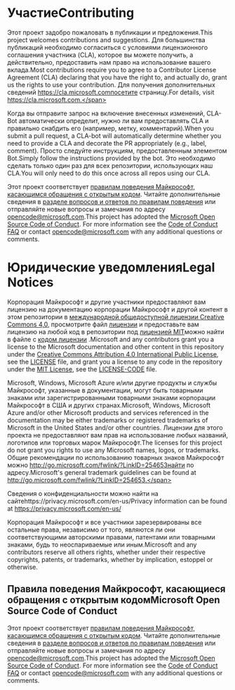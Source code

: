 # <a name="contributing"></a><span data-ttu-id="d15b8-101">Участие</span><span class="sxs-lookup"><span data-stu-id="d15b8-101">Contributing</span></span>

<span data-ttu-id="d15b8-102">Этот проект задобро пожаловать в публикации и предложения.</span><span class="sxs-lookup"><span data-stu-id="d15b8-102">This project welcomes contributions and suggestions.</span></span>  <span data-ttu-id="d15b8-103">Для большинства публикаций необходимо согласиться с условиями лицензионного соглашения участника (CLA), которое вы можете получить, а действительно, предоставить нам право на использование вашего вклада.</span><span class="sxs-lookup"><span data-stu-id="d15b8-103">Most contributions require you to agree to a Contributor License Agreement (CLA) declaring that you have the right to, and actually do, grant us the rights to use your contribution.</span></span> <span data-ttu-id="d15b8-104">Для получения дополнительных сведений https://cla.microsoft.comпосетите страницу.</span><span class="sxs-lookup"><span data-stu-id="d15b8-104">For details, visit https://cla.microsoft.com.</span></span>

<span data-ttu-id="d15b8-105">Когда вы отправите запрос на включение внесенных изменений, CLA-Bot автоматически определит, нужно ли вам предоставлять CLA и правильно снабдить его (например, метку, комментарий).</span><span class="sxs-lookup"><span data-stu-id="d15b8-105">When you submit a pull request, a CLA-bot will automatically determine whether you need to provide a CLA and decorate the PR appropriately (e.g., label, comment).</span></span> <span data-ttu-id="d15b8-106">Просто следуйте инструкциям, предоставленным элементом Bot.</span><span class="sxs-lookup"><span data-stu-id="d15b8-106">Simply follow the instructions provided by the bot.</span></span> <span data-ttu-id="d15b8-107">Это необходимо сделать только один раз для всех репозитории, использующих наш CLA.</span><span class="sxs-lookup"><span data-stu-id="d15b8-107">You will only need to do this once across all repos using our CLA.</span></span>

<span data-ttu-id="d15b8-p103">Этот проект соответствует [правилам поведения Майкрософт, касающимся обращения с открытым кодом](https://opensource.microsoft.com/codeofconduct/). Читайте дополнительные сведения в [разделе вопросов и ответов по правилам поведения](https://opensource.microsoft.com/codeofconduct/faq/) или отправляйте новые вопросы и замечания по адресу [opencode@microsoft.com](mailto:opencode@microsoft.com).</span><span class="sxs-lookup"><span data-stu-id="d15b8-p103">This project has adopted the [Microsoft Open Source Code of Conduct](https://opensource.microsoft.com/codeofconduct/). For more information see the [Code of Conduct FAQ](https://opensource.microsoft.com/codeofconduct/faq/) or contact [opencode@microsoft.com](mailto:opencode@microsoft.com) with any additional questions or comments.</span></span>

# <a name="legal-notices"></a><span data-ttu-id="d15b8-110">Юридические уведомления</span><span class="sxs-lookup"><span data-stu-id="d15b8-110">Legal Notices</span></span>

<span data-ttu-id="d15b8-111">Корпорация Майкрософт и другие участники предоставляют вам лицензию на документацию корпорации Майкрософт и другой контент в этом репозитории в [международной общедоступной лицензии Creative Commons 4,0](https://creativecommons.org/licenses/by/4.0/legalcode), просмотрите файл [лицензии](LICENSE) и предоставьте вам лицензию на любой код в репозитории под [лицензией MIT](https://opensource.org/licenses/MIT)можно найти в файле с [кодом лицензии](LICENSE-CODE) .</span><span class="sxs-lookup"><span data-stu-id="d15b8-111">Microsoft and any contributors grant you a license to the Microsoft documentation and other content in this repository under the [Creative Commons Attribution 4.0 International Public License](https://creativecommons.org/licenses/by/4.0/legalcode), see the [LICENSE](LICENSE) file, and grant you a license to any code in the repository under the [MIT License](https://opensource.org/licenses/MIT), see the [LICENSE-CODE](LICENSE-CODE) file.</span></span>

<span data-ttu-id="d15b8-112">Microsoft, Windows, Microsoft Azure и/или другие продукты и службы Майкрософт, указанные в документации, могут быть товарными знаками или зарегистрированными товарными знаками корпорации Майкрософт в США и других странах.</span><span class="sxs-lookup"><span data-stu-id="d15b8-112">Microsoft, Windows, Microsoft Azure and/or other Microsoft products and services referenced in the documentation may be either trademarks or registered trademarks of Microsoft in the United States and/or other countries.</span></span>
<span data-ttu-id="d15b8-113">Лицензии для этого проекта не предоставляют вам прав на использование любых названий, логотипов или торговых марок Майкрософт.</span><span class="sxs-lookup"><span data-stu-id="d15b8-113">The licenses for this project do not grant you rights to use any Microsoft names, logos, or trademarks.</span></span>
<span data-ttu-id="d15b8-114">Общие рекомендации по использованию товарных знаков Майкрософт можно http://go.microsoft.com/fwlink/?LinkID=254653найти по адресу.</span><span class="sxs-lookup"><span data-stu-id="d15b8-114">Microsoft's general trademark guidelines can be found at http://go.microsoft.com/fwlink/?LinkID=254653.</span></span>

<span data-ttu-id="d15b8-115">Сведения о конфиденциальности можно найти на сайтеhttps://privacy.microsoft.com/en-us/</span><span class="sxs-lookup"><span data-stu-id="d15b8-115">Privacy information can be found at https://privacy.microsoft.com/en-us/</span></span>

<span data-ttu-id="d15b8-116">Корпорация Майкрософт и все участники зарезервированы все остальные права, независимо от того, являются ли они соответствующими авторскими правами, патентами или товарными знаками, будь то неоспариваемые или иным.</span><span class="sxs-lookup"><span data-stu-id="d15b8-116">Microsoft and any contributors reserve all others rights, whether under their respective copyrights, patents, or trademarks, whether by implication, estoppel or otherwise.</span></span>

## <a name="microsoft-open-source-code-of-conduct"></a><span data-ttu-id="d15b8-117">Правила поведения Майкрософт, касающиеся обращения с открытым кодом</span><span class="sxs-lookup"><span data-stu-id="d15b8-117">Microsoft Open Source Code of Conduct</span></span>
<span data-ttu-id="d15b8-p105">Этот проект соответствует [правилам поведения Майкрософт, касающимся обращения с открытым кодом](https://opensource.microsoft.com/codeofconduct/). Читайте дополнительные сведения в [разделе вопросов и ответов по правилам поведения](https://opensource.microsoft.com/codeofconduct/faq/) или отправляйте новые вопросы и замечания по адресу [opencode@microsoft.com](mailto:opencode@microsoft.com).</span><span class="sxs-lookup"><span data-stu-id="d15b8-p105">This project has adopted the [Microsoft Open Source Code of Conduct](https://opensource.microsoft.com/codeofconduct/). For more information see the [Code of Conduct FAQ](https://opensource.microsoft.com/codeofconduct/faq/) or contact [opencode@microsoft.com](mailto:opencode@microsoft.com) with any additional questions or comments.</span></span>
